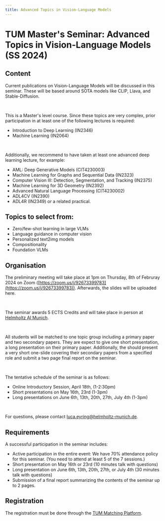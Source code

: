 ```yaml
---
title: Advanced Topics in Vision-Language Models
---
```

# TUM Master's Seminar: Advanced Topics in Vision-Language Models (SS 2024)
## Content
Current publications on Vision-Language Models will be discussed in this seminar. These will be based around SOTA models like CLIP, Llava, and Stable-Diffusion.

</br>

This is a Master's level course. Since these topics are very complex, prior participation in at least one of the following lectures is required:
- Introduction to Deep Learning (IN2346)
- Machine Learning (IN2064)

</br>

Additionally, we recommend to have taken at least one advanced deep learning lecture, for example:
- AML: Deep Generative Models (CIT4230003)
- Machine Learning for Graphs and Sequential Data (IN2323)
- Computer Vision III: Detection, Segmentation, and Tracking (IN2375)
- Machine Learning for 3D Geometry (IN2392)
- Advanced Natural Language Processing (CIT4230002)
- ADL4CV (IN2390)
- ADL4R (IN2349)
or a related practical.

## Topics to select from:
- Zero/few-shot learning in large VLMs
- Language guidance in computer vision
- Personalized text2img models
- Compositionality
- Foundation VLMs

## Organisation
The preliminary meeting will take place at 1pm on Thursday, 8th of Februray 2024 on Zoom ([https://zoom.us/j/92673399783](https://zoom.us/j/92673399783)). Afterwards, the slides will be uploaded here.

</br>

The seminar awards 5 ECTS Credits and will take place in person at [Helmholtz AI Munich](https://www.google.com/maps?ll=48.220675,11.596054&z=17&t=m&hl=en&gl=GB&mapclient=embed&cid=3379363886196135068).

</br>

All students will be matched to one topic group including a primary paper and two secondary papers. They are expect to give one short presentation, a long presentation on their primary paper. Additionally, the should present a very short one-slide covering their secondary papers from a specified role and submit a two page final report on the seminar.

</br>

The tentative schedule of the seminar is as follows:
- Online Introductory Session, April 18th, (1-2:30pm)
- Short presentations on May 16th, 23rd (1-3pm)
- Long presentations on June 6th, 13th, 20th, 27th, July 4th (1-3pm)

</br>

For questions, please contact luca.eyring@helmholtz-munich.de.

## Requirements
A successful participation in the seminar includes:
- Active participation in the entire event: We have 70% attendance policy for this seminar. (You need to attend at least 5 of the 7 sessions.)
- Short presentation on May 16th or 23rd (10 minutes talk with questions)
- Long presentation on June 6th, 13th, 20th, 27th, or July 4th (30 minutes talk with questions)
- Submission of a final report summarizing the contents of the seminar up to 2 pages.

## Registration
The registration must be done through the [TUM Matching Platform](https://matching.in.tum.de/).